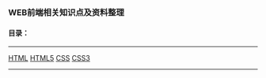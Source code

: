 ### WEB前端相关知识点及资料整理
#### 目录：
***

[HTML][1] [HTML5][2] [CSS][3] [CSS3][4] 

***
[3]:https://github.com/Weitians/notes/blob/master/CSS.md
[4]:https://github.com/Weitians/notes/blob/master/CSS3.md
[1]:https://github.com/Weitians/notes/blob/master/HTML.md
[2]:https://github.com/Weitians/notes/blob/master/HTML5.md
[5]:https://github.com/Weitians/notes/blob/master/HTML%20DOM.md
[6]:https://github.com/Weitians/notes/blob/master/Javascript.md
[7]:https://github.com/Weitians/notes/blob/master/Json.md
[8]:https://github.com/Weitians/notes/blob/master/Ajax.md
[9]:https://github.com/Weitians/notes/blob/master/Promise.md
[10]:https://github.com/Weitians/notes/blob/master/Jquery.md




